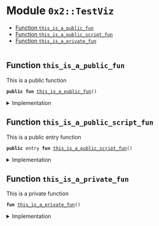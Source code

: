 
<a id="0x2_TestViz"></a>

# Module `0x2::TestViz`



-  [Function `this_is_a_public_fun`](#0x2_TestViz_this_is_a_public_fun)
-  [Function `this_is_a_public_script_fun`](#0x2_TestViz_this_is_a_public_script_fun)
-  [Function `this_is_a_private_fun`](#0x2_TestViz_this_is_a_private_fun)


<pre><code></code></pre>



<a id="0x2_TestViz_this_is_a_public_fun"></a>

## Function `this_is_a_public_fun`

This is a public function


<pre><code><b>public</b> <b>fun</b> <a href="different_visbilities.md#0x2_TestViz_this_is_a_public_fun">this_is_a_public_fun</a>()
</code></pre>



<details>
<summary>Implementation</summary>


<pre><code><b>public</b> <b>fun</b> <a href="different_visbilities.md#0x2_TestViz_this_is_a_public_fun">this_is_a_public_fun</a>() { }
</code></pre>



</details>

<a id="0x2_TestViz_this_is_a_public_script_fun"></a>

## Function `this_is_a_public_script_fun`

This is a public entry function


<pre><code><b>public</b> entry <b>fun</b> <a href="different_visbilities.md#0x2_TestViz_this_is_a_public_script_fun">this_is_a_public_script_fun</a>()
</code></pre>



<details>
<summary>Implementation</summary>


<pre><code><b>public</b> entry <b>fun</b> <a href="different_visbilities.md#0x2_TestViz_this_is_a_public_script_fun">this_is_a_public_script_fun</a>() {}
</code></pre>



</details>

<a id="0x2_TestViz_this_is_a_private_fun"></a>

## Function `this_is_a_private_fun`

This is a private function


<pre><code><b>fun</b> <a href="different_visbilities.md#0x2_TestViz_this_is_a_private_fun">this_is_a_private_fun</a>()
</code></pre>



<details>
<summary>Implementation</summary>


<pre><code><b>fun</b> <a href="different_visbilities.md#0x2_TestViz_this_is_a_private_fun">this_is_a_private_fun</a>() {}
</code></pre>



</details>
